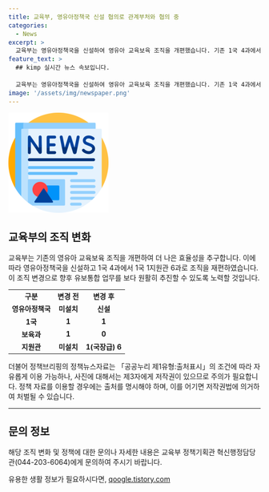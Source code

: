 ```yaml
---
title: 교육부, 영유아정책국 신설 협의로 관계부처와 협의 중
categories:
  - News
excerpt: >
  교육부는 영유아정책국을 신설하여 영유아 교육보육 조직을 개편했습니다. 기존 1국 4과에서 1국 1지원관 6과로 변경되었고, 향후 유보통합 업무를 원활히 추진하겠다고 합니다. 자세한 내용은 정책브리핑의 정책뉴스자료에서 확인할 수 있습니다. (0442036064, 출처: 정책브리핑 www.korea.kr)
feature_text: >
  ## kimp 실시간 뉴스 속보입니다.

  교육부는 영유아정책국을 신설하여 영유아 교육보육 조직을 개편했습니다. 기존 1국 4과에서 1국 1지원관 6과로 변경되었고, 향후 유보통합 업무를 원활히 추진하겠다고 합니다. 자세한 내용은 정책브리핑의 정책뉴스자료에서 확인할 수 있습니다. (0442036064, 출처: 정책브리핑 www.korea.kr)
image: '/assets/img/newspaper.png'
---
```


<p><img src="/assets/img/newspaper.png" alt="kimplant 속보" /></p>

<h2 data-ke-size="size26">교육부의 조직 변화</h2>

<p data-ke-size="size16">교육부는 기존의 영유아 교육보육 조직을 개편하여 더 나은 효율성을 추구합니다. 이에 따라 영유아정책국을 신설하고 1국 4과에서 1국 1지원관 6과로 조직을 재편하였습니다. 이 조직 변경으로 향후 유보통합 업무를 보다 원활히 추진할 수 있도록 노력할 것입니다.</p>

<table>
    <tbody>
        <tr>
            <td style="text-align: center; height: 17px;"><b>구분</b></td>
            <td style="text-align: center; height: 17px;"><b>변경 전</b></td>
            <td style="text-align: center; height: 17px;"><b>변경 후</b></td>
        </tr>
        <tr>
            <td style="text-align: center; height: 17px;"><b>영유아정책국</b></td>
            <td style="text-align: center; height: 17px;"><b>미설치</b></td>
            <td style="text-align: center; height: 17px;"><b>신설</b></td>
        </tr>
        <tr>
            <td style="text-align: center; height: 17px;"><b>1국</b></td>
            <td style="text-align: center; height: 17px;"><b>1</b></td>
            <td style="text-align: center; height: 17px;"><b>1</b></td>
        </tr>
        <tr>
            <td style="text-align: center; height: 17px;"><b>보육과</b></td>
            <td style="text-align: center; height: 17px;"><b>1</b></td>
            <td style="text-align: center; height: 17px;"><b>0</b></td>
        </tr>
        <tr>
            <td style="text-align: center; height: 17px;"><b>지원관</b></td>
            <td style="text-align: center; height: 17px;"><b>미설치</b></td>
            <td style="text-align: center; height: 17px;"><b>1(국장급) 6</b></td>
        </tr>
    </tbody>
</table>

<p data-ke-size="size16">더불어 정책브리핑의 정책뉴스자료는 「공공누리 제1유형:출처표시」의 조건에 따라 자유롭게 이용 가능하나, 사진에 대해서는 제3자에게 저작권이 있으므로 주의가 필요합니다. 정책 자료를 이용할 경우에는 출처를 명시해야 하며, 이를 어기면 저작권법에 의거하여 처벌될 수 있습니다.</p>

<hr>

<h2 data-ke-size="size26">문의 정보</h2>

<p data-ke-size="size16">해당 조직 변화 및 정책에 대한 문의나 자세한 내용은 교육부 정책기획관 혁신행정담당관(044-203-6064)에게 문의하여 주시기 바랍니다.</p>
유용한 생활 정보가 필요하시다면, <a href="https://qoogle.tistory.com" rel="dofollow">qoogle.tistory.com</a>


